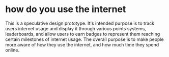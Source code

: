 # how do you use the internet

This is a speculative design prototype. It's intended purpose is to track users internet usage and display it through various points systems, leaderboards, and allow users to earn badges to represent them reaching certain milestones of internet usage. The overall purpose is to make people more aware of how they use the internet, and how much time they spend online.